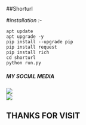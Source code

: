 ##Shorturl

#_installation :-_

```
apt update 
apt upgrade -y
pip install --upgrade pip
pip install request
pip install rich
cd shorturl
python run.py

```
##### MY SOCIAL MEDIA

[![](https://img.shields.io/badge/Github-black?logo=Github&logoColor=red&labelColor=black)](https://github.com/hasan1818666891) <br>
[![](https://img.shields.io/badge/Facebook-black?logo=Facebook&logoColor=red&labelColor=black)](https://www.facebook.com/khondokerxhasan) <br>


<h2> THANKS FOR VISIT <h2\>

